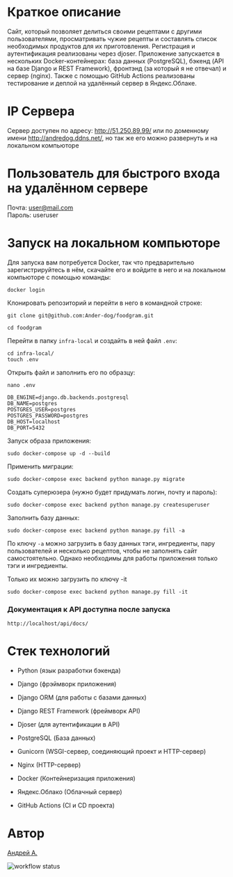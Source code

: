 # Краткое описание
Сайт, который позволяет делиться своими рецептами с другими пользователями, просматривать чужие рецепты и составлять список необходимых продуктов для их приготовления. Регистрация и аутентификация реализованы через djoser. Приложение запускается в нескольких Docker-контейнерах: база данных (PostgreSQL), бэкенд (API на базе Django и REST Framework), фронтэнд (за который я не отвечал)  и сервер (nginx). Также с помощью GitHub Actions реализованы тестирование и деплой на удалённый сервер в Яндекс.Облаке.

# IP Сервера
Сервер доступен по адресу: http://51.250.89.99/ или по доменному имени http://andredog.ddns.net/, но так же его можно развернуть и на локальном компьюторе

# Пользователь для быстрого входа на удалённом сервере
Почта: user@mail.com </br>
Пароль: useruser

# Запуск на локальном компьюторе
Для запуска вам потребуется Docker, так что предварительно зарегистрируйтесь в нём, скачайте его и войдите в него и на локальном компьюторе с помощью команды:
```
docker login
```
Клонировать репозиторий и перейти в него в командной строке:

```
git clone git@github.com:Ander-dog/foodgram.git
```
```
cd foodgram
```

Перейти в папку `infra-local` и создайть в ней файл `.env`:
```
cd infra-local/
touch .env
```

Открыть файл и заполнить его по образцу:
```
nano .env
```
```
DB_ENGINE=django.db.backends.postgresql
DB_NAME=postgres
POSTGRES_USER=postgres
POSTGRES_PASSWORD=postgres
DB_HOST=localhost
DB_PORT=5432
```

Запуск образа приложения:

```
sudo docker-compose up -d --build
```

Применить миграции:

```
sudo docker-compose exec backend python manage.py migrate
```

Создать суперюзера (нужно будет придумать логин, почту и пароль):

```
sudo docker-compose exec backend python manage.py createsuperuser
```

Заполнить базу данных:

```
sudo docker-compose exec backend python manage.py fill -a
```

По ключу `-a` можно загрузить в базу данных тэги, ингредиенты, пару пользователей и несколько рецептов, чтобы не заполнять сайт самостоятельно. Однако необходимы для работы приложения только тэги и ингредиенты.

Только их можно загрузить по ключу -it

```
sudo docker-compose exec backend python manage.py fill -it
```
### Документация к API доступна после запуска

```
http://localhost/api/docs/
```

# Стек технологий

- Python (язык разработки бэкенда)

- Django (фрэймворк приложения)
- Django ORM (для работы с базами данных)
- Django REST Framework (фреймворк API)
- Djoser (для аутентификации в API)
- PostgreSQL (База данных)
- Gunicorn (WSGI-сервер, соединяющий проект и HTTP-сервер)
- Nginx (HTTP-сервер)
- Docker (Контейнеризация приложения)
- Яндекс.Облако (Облачный сервер)
- GitHub Actions (CI и CD проекта)

# Автор

[Андрей А.](https://github.com/Ander-dog)

![workflow status](https://github.com/Ander-dog/yamdb_final/actions/workflows/yamdb_workflow.yml/badge.svg)